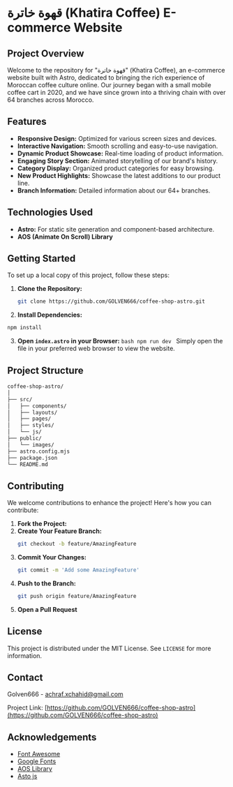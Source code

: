# قهوة خاترة (Khatira Coffee) E-commerce Website

## Project Overview

Welcome to the repository for "قهوة خاترة" (Khatira Coffee), an e-commerce website built with Astro, dedicated to bringing the rich experience of Moroccan coffee culture online. Our journey began with a small mobile coffee cart in 2020, and we have since grown into a thriving chain with over 64 branches across Morocco.

## Features

- **Responsive Design:** Optimized for various screen sizes and devices.
- **Interactive Navigation:** Smooth scrolling and easy-to-use navigation.
- **Dynamic Product Showcase:** Real-time loading of product information.
- **Engaging Story Section:** Animated storytelling of our brand's history.
- **Category Display:** Organized product categories for easy browsing.
- **New Product Highlights:** Showcase the latest additions to our product line.
- **Branch Information:** Detailed information about our 64+ branches.

## Technologies Used

- **Astro:** For static site generation and component-based architecture.
- **AOS (Animate On Scroll) Library**

## Getting Started

To set up a local copy of this project, follow these steps:

1. **Clone the Repository:**
   ```bash
   git clone https://github.com/GOLVEN666/coffee-shop-astro.git
   ```

2. **Install Dependencies:**
  ```bash
  npm install
  ```
3. **Open `index.astro` in your Browser:**    ```bash npm run dev ```
    Simply open the file in your preferred web browser to view the website.

## Project Structure
```bash
coffee-shop-astro/
│
├── src/
│   ├── components/
│   ├── layouts/
│   ├── pages/
│   ├── styles/
│   └── js/
├── public/
│   └── images/
├── astro.config.mjs
├── package.json
└── README.md

 ```
## Contributing

We welcome contributions to enhance the project! Here's how you can contribute:

1. **Fork the Project:**
2. **Create Your Feature Branch:**
    ```bash
    git checkout -b feature/AmazingFeature
    ```
3. **Commit Your Changes:**
    ```bash
    git commit -m 'Add some AmazingFeature'
    ```
4. **Push to the Branch:**
    ```bash
    git push origin feature/AmazingFeature
    ```
5. **Open a Pull Request**

## License

This project is distributed under the MIT License. See `LICENSE` for more information.

## Contact

Golven666 - [achraf.xchahid@gmail.com](mailto:achraf.xchahid@gmail.com)

Project Link: [https://github.com/GOLVEN666/coffee-shop-astro](https://github.com/GOLVEN666/coffee-shop-astro)

## Acknowledgements

- [Font Awesome](https://fontawesome.com)
- [Google Fonts](https://fonts.google.com/)
- [AOS Library](https://michalsnik.github.io/aos/)
- [Asto js](https://astro.build/)
